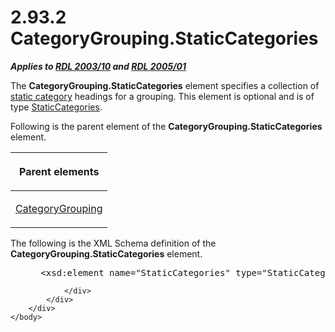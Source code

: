 <html dir="LTR" xmlns:mshelp="http://msdn.microsoft.com/mshelp" xmlns:ddue="http://ddue.schemas.microsoft.com/authoring/2003/5" xmlns:xlink="http://www.w3.org/1999/xlink" xmlns:tool="http://www.microsoft.com/tooltip">
    <head>
        <meta http-equiv="Content-Type" content="text/html; CHARSET=utf-8"></meta>
        <meta name="save" content="history"></meta>
        <title>2.93.2 CategoryGrouping.StaticCategories</title>
        <xml>
            <mshelp:toctitle title="2.93.2 CategoryGrouping.StaticCategories"></mshelp:toctitle>
            <mshelp:rltitle title="[MS-RDL]: CategoryGrouping.StaticCategories"></mshelp:rltitle>
            <mshelp:keyword index="A" term="933ac037-f12b-45de-8731-cb24c952ea7a"></mshelp:keyword>
            <mshelp:attr name="DCSext.ContentType" value="open specification"></mshelp:attr>
            <mshelp:attr name="AssetID" value="933ac037-f12b-45de-8731-cb24c952ea7a"></mshelp:attr>
            <mshelp:attr name="TopicType" value="kbRef"></mshelp:attr>
            <mshelp:attr name="DCSext.Title" value="[MS-RDL]: CategoryGrouping.StaticCategories" />
        </xml>
    </head>
    <body>
        <div id="header">
            <h1 class="heading">2.93.2 CategoryGrouping.StaticCategories</h1>
        </div>
        <div id="mainSection">
            <div id="mainBody">
                <div id="allHistory" class="saveHistory"></div>
                <div id="sectionSection0" class="section" name="collapseableSection">
                    

<p><b><i>Applies to </i></b><a href="a7e2ad00-07c8-4f6d-80ab-3ad55df7b233.html"><b><i>RDL 2003/10</i></b></a><b>
<i>and </i></b><a href="3ebe2912-4958-4832-b391-cad1f5e13338.html"><b><i>RDL 2005/01</i></b></a></p>

<p>The <b>CategoryGrouping.StaticCategories</b> element
specifies a collection of <a href="b2482b3f-74ab-4ca8-a9e5-c07955011743.html#gt_6bb835de-d1eb-430a-83d2-5b7e32b35e33">static
category</a> headings for a grouping. This element is optional and is of type <a href="70a45a24-fac1-4da4-b787-94efd2c7b054.html">StaticCategories</a>.</p>

<p>Following is the parent element of the <b>CategoryGrouping.StaticCategories</b>
element.</p>

<table>
 <thead>
  <tr>
   <th>
   <p>Parent elements</p>
   </th>
  </tr>
 </thead>
 <tr>
  <td>
  <p><a href="d7700c56-4b08-4c2c-a5c3-e4acee14b5f9.html">CategoryGrouping</a></p>
  </td>
 </tr>
</table>

<p>The following is the XML Schema definition of the <b>CategoryGrouping.StaticCategories</b>
element.</p>

<dl>
<dd>
<div><pre> &lt;xsd:element name=&quot;StaticCategories&quot; type=&quot;StaticCategoriesType&quot; minOccurs=&quot;0&quot; /&gt;
</pre></div>
</dd></dl>


                </div>
            </div>
        </div>
    </body>
</html>